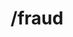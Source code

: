 ---
title: /fraud
excerpt: >-
  Retrieve probability of fraud for a specific IP, Device, or Agent.

  The Fraud Blocking API returns a probability (risk score) 0.01 to 1.0
  representing

  the likelihood a given value is related to malicious or compromised devices.

  This risk scoring is calculated by Pixalate's proprietary machine-learning
  algorithm and

  allows clients to set their own blocking thresholds based on the quality and
  scale of their supply inventory.

  The following is a general guideline for setting fraud blocking thresholds:

  - Probability equal to 1.0, for filtering out only the worst offender for
  blocking (deterministic).

  - Probability is greater than or equal to 0.90 for filtering out users that
  are fraudulent beyond a reasonable doubt.

  - Probability between 0.75 (inclusive) and 0.90 (exclusive) to filter out
  users associated with clear and convincing evidence that they are fraudulent.

  - Probability between 0.5 (inclusive) and 0.75 (exclusive) to filter out users
  that it is more likely than not that they are fraudulent (also known as
  preponderance of the evidence standard).


  Pixalate does not recommend blocking any probabilities less than 0.5.

  When making adjustments to the probability threshold, Pixalate highly
  recommends regular checks and balances against

  impression delivery as lowering the probabilistic threshold can potentially
  impact the impression count.


  Zero or more of the following parameters may be provided. If more than one
  parameter is specified,

  the probability returned is determined by assessing risk based on the
  combination of each parameter's individual risk probability.


  **Not specifying an IP, Device, or Agent will return the metadata for fraud,
  including the user's current quota.  See alternate response schema below.**
api:
  file: ad-fraud-api.json
  operationId: Get Fraud
deprecated: false
hidden: false
metadata:
  title: ''
  description: ''
  robots: index
next:
  description: ''
---
